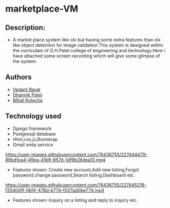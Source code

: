 # marketplace-VM

## Description:
- A market place system like olx but having some extra features than olx like object detection for image validation.This system is designed within the curriculam of G.H.Patel college of engineering and technology.Here i have attached some screen recording which will give some glimpse of the system.

## Authors
- [Vedant Raval](https://github.com/vedantraval2310)
- [Dharmik Patel](https://github.com/Dharmik3)  
- [Mitali Kotecha](https://github.com/mitali242)

## Technology used
- Django framework
- Postgresql database
- Html,css,js,Bootstrap
- Gmail smtp service

https://user-images.githubusercontent.com/76436755/227444479-86bd1ea4-49ea-41b6-857d-1df9b26dea13.mp4
- Features shown: Create new account,Add new listing,Forgot password,change password,Search listing,Dashboard etc.

https://user-images.githubusercontent.com/76436755/227445219-f2540d1f-0bf4-478d-b77d-f027ad0be774.mp4
- Features shown: Inquiry on a listing and reply to inquiry etc.
